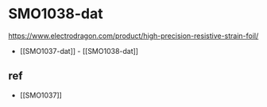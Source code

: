 
# SMO1038-dat

https://www.electrodragon.com/product/high-precision-resistive-strain-foil/

- [[SMO1037-dat]] - [[SMO1038-dat]]

## ref 

- [[SMO1037]]